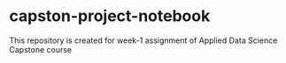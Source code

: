 # capston-project-notebook
This repository is created for week-1 assignment of Applied Data Science Capstone course
